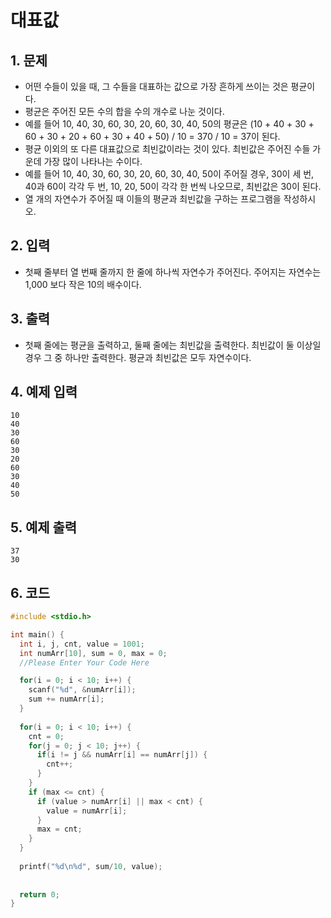# 대표값

## 1. 문제
- 어떤 수들이 있을 때, 그 수들을 대표하는 값으로 가장 흔하게 쓰이는 것은 평균이다.
- 평균은 주어진 모든 수의 합을 수의 개수로 나눈 것이다.
- 예를 들어 10, 40, 30, 60, 30, 20, 60, 30, 40, 50의 평균은 (10 + 40 + 30 + 60 + 30 + 20 + 60 + 30 + 40 + 50) / 10 = 370 / 10 = 37이 된다.
- 평균 이외의 또 다른 대표값으로 최빈값이라는 것이 있다. 최빈값은 주어진 수들 가운데 가장 많이 나타나는 수이다.
- 예를 들어 10, 40, 30, 60, 30, 20, 60, 30, 40, 50이 주어질 경우, 30이 세 번, 40과 60이 각각 두 번, 10, 20, 50이 각각 한 번씩 나오므로, 최빈값은 30이 된다.
- 열 개의 자연수가 주어질 때 이들의 평균과 최빈값을 구하는 프로그램을 작성하시오.

## 2. 입력
- 첫째 줄부터 열 번째 줄까지 한 줄에 하나씩 자연수가 주어진다. 주어지는 자연수는 1,000 보다 작은 10의 배수이다.

## 3. 출력
- 첫째 줄에는 평균을 출력하고, 둘째 줄에는 최빈값을 출력한다. 최빈값이 둘 이상일 경우 그 중 하나만 출력한다. 평균과 최빈값은 모두 자연수이다.

## 4. 예제 입력
```
10
40
30
60
30
20
60
30
40
50
```

## 5. 예제 출력
```
37
30
```

## 6. 코드
```c++
#include <stdio.h>

int main() {
  int i, j, cnt, value = 1001;
  int numArr[10], sum = 0, max = 0;
  //Please Enter Your Code Here

  for(i = 0; i < 10; i++) {
    scanf("%d", &numArr[i]);
    sum += numArr[i];
  }
  
  for(i = 0; i < 10; i++) {
    cnt = 0;
    for(j = 0; j < 10; j++) {
      if(i != j && numArr[i] == numArr[j]) {
        cnt++;
      }
    }
    if (max <= cnt) {
      if (value > numArr[i] || max < cnt) {
        value = numArr[i];
      }
      max = cnt;
    }
  }
  
  printf("%d\n%d", sum/10, value);
  
  
  return 0;
}
```
